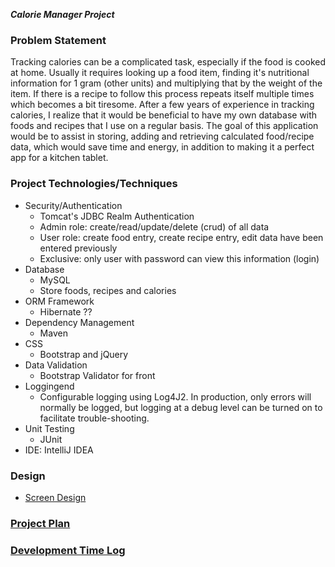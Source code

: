 ***Calorie Manager Project***

### Problem Statement
Tracking calories can be a complicated task, especially if the food is cooked at home.
Usually it requires looking up a food item, finding it's nutritional information for 1 gram (other units)
and multiplying that by the weight of the item. If there is a recipe to follow this process repeats itself multiple
times which becomes a bit tiresome. After a few years of experience in tracking calories, I realize that it would be
beneficial to have my own database with foods and recipes that I use on a regular basis. 
The goal of this application would be to assist in storing, adding and retrieving calculated food/recipe data,
which would save time and energy, in addition to making it a perfect app for a kitchen tablet.
 
### Project Technologies/Techniques 

* Security/Authentication
  * Tomcat's JDBC Realm Authentication
  * Admin role: create/read/update/delete (crud) of all data
  * User role: create food entry, create recipe entry, edit data have been entered previously
  * Exclusive: only user with password can view this information (login)
* Database
  * MySQL
  * Store foods, recipes and calories
* ORM Framework
  * Hibernate ??
* Dependency Management
  * Maven
* CSS 
  * Bootstrap and jQuery
* Data Validation
  * Bootstrap Validator for front 
* Loggingend
  * Configurable logging using Log4J2. In production, only errors will normally be logged, but logging at a debug level can be turned on to facilitate trouble-shooting. 
* Unit Testing
  * JUnit
* IDE: IntelliJ IDEA


### Design

* [Screen Design](DesignDocuments/Screens.md)

### [Project Plan](ProjectPlan.md)

### [Development Time Log](TimeLog.md)
